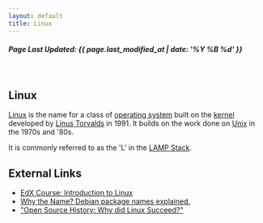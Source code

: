 ```yaml
---
layout: default
title: Linux
---
```

<h5>Page Last Updated: {{ page.last_modified_at | date: '%Y %B %d' }}</h5>
<br>

## Linux

[Linux](https://en.wikipedia.org/wiki/Linux) is the name for a class of [operating system](https://en.wikipedia.org/wiki/Operating_system) built on the [kernel](https://en.wikipedia.org/wiki/Linux_kernel) developed by [Linus Torvalds](https://en.wikipedia.org/wiki/Linus_Torvalds) in 1991. It builds on the work done on [Unix](../Unix) in the 1970s and '80s.

It is commonly referred to as the 'L' in the [LAMP Stack](../LAMP-Stack).

External Links
--------------

-   [EdX Course: Introduction to Linux](https://www.edx.org/course/introduction-linux-linuxfoundationx-lfs101x-2)
-   [Why the Name? Debian package names explained.](https://wiki.debian.org/WhyTheName)
-   ["Open Source History: Why did Linux Succeed?"](http://thevarguy.com/open-source-application-software-companies/050415/open-source-history-why-did-linux-succeed)